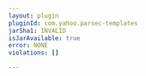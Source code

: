 ```yaml
---
layout: plugin
pluginId: com.yahoo.parsec-templates
jarSha1: INVALID
isJarAvailable: true
error: NONE
violations: []

---
```


